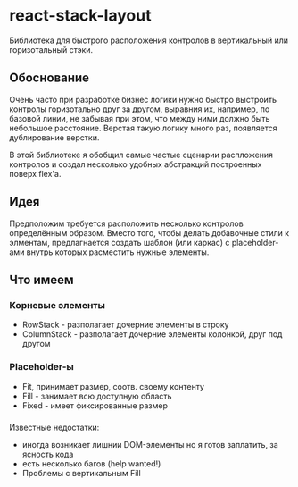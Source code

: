 # react-stack-layout

Библиотека для быстрого расположения контролов в вертикальный или горизотальный стэки.

## Обоснование

Очень часто при разработке бизнес логики нужно быстро выстроить контролы горизотально друг за другом, выравния их, например, по базовой линии, не забывая при этом, что между ними должно быть небольшое расстояние. Верстая такую логику много раз, появляется дублирование верстки. 

В этой библиотеке я обобщил самые частые сценарии распложения контролов и создал несколько удобных абстракций построенных поверх flex'а.

## Идея

Предположим требуется расположить несколько контролов определённым образом. Вместо того, чтобы делать добавочные стили к элментам, предлагнается 
создать шаблон (или каркас) с placeholder-ами внутрь которых расместить нужные элементы.

## Что имеем

### Корневые элементы
* RowStack - разполагает дочерние элементы в строку
* ColumnStack - разполагает дочерние элементы колонкой, друг под другом

### Placeholder-ы
* Fit, принимает размер, соотв. своему контенту
* Fill - занимает всю доступную область
* Fixed - имеет фиксированные размер

### 

Известные недостатки:
- иногда возникает лишнии DOM-элементы 
но я готов заплатить, за ясность кода
- есть несколько багов (help wanted!)
- Проблемы с вертикальным Fill